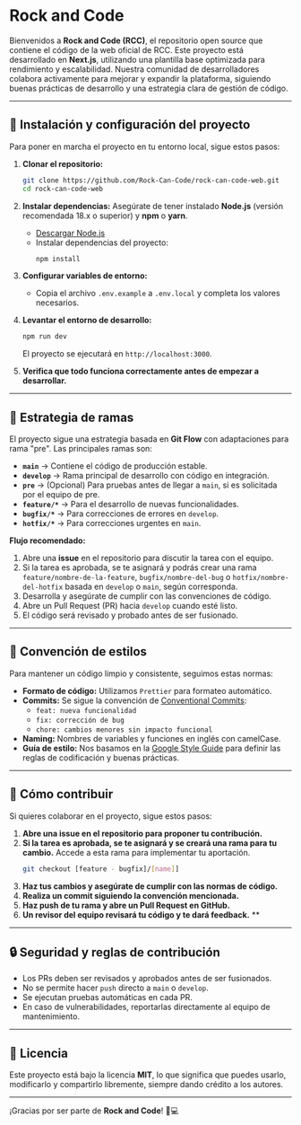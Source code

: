 # Rock and Code

Bienvenidos a **Rock and Code (RCC)**, el repositorio open source que contiene el código de la web oficial de RCC. Este proyecto está desarrollado en **Next.js**, utilizando una plantilla base optimizada para rendimiento y escalabilidad. Nuestra comunidad de desarrolladores colabora activamente para mejorar y expandir la plataforma, siguiendo buenas prácticas de desarrollo y una estrategia clara de gestión de código.

---

## 🚀 Instalación y configuración del proyecto

Para poner en marcha el proyecto en tu entorno local, sigue estos pasos:

1. **Clonar el repositorio:**
   ```bash
   git clone https://github.com/Rock-Can-Code/rock-can-code-web.git
   cd rock-can-code-web
   ```
2. **Instalar dependencias:**
   Asegúrate de tener instalado **Node.js** (versión recomendada 18.x o superior) y **npm** o **yarn**.
   
   - [Descargar Node.js](https://nodejs.org/)
   - Instalar dependencias del proyecto:
     ```bash
     npm install
     ```

3. **Configurar variables de entorno:**
   - Copia el archivo `.env.example` a `.env.local` y completa los valores necesarios.
   
4. **Levantar el entorno de desarrollo:**
   ```bash
   npm run dev
   ```
   El proyecto se ejecutará en `http://localhost:3000`.

5. **Verifica que todo funciona correctamente antes de empezar a desarrollar.**

---
## 📌 Estrategia de ramas

El proyecto sigue una estrategia basada en **Git Flow** con adaptaciones para rama "pre". Las principales ramas son:

- **`main`** → Contiene el código de producción estable.
- **`develop`** → Rama principal de desarrollo con código en integración.
- **`pre`** → (Opcional) Para pruebas antes de llegar a `main`, si es solicitada por el equipo de pre.
- **`feature/*`** → Para el desarrollo de nuevas funcionalidades.
- **`bugfix/*`** → Para correcciones de errores en `develop`.
- **`hotfix/*`** → Para correcciones urgentes en `main`.

**Flujo recomendado:**
1. Abre una **issue** en el repositorio para discutir la tarea con el equipo.
2. Si la tarea es aprobada, se te asignará y podrás crear una rama `feature/nombre-de-la-feature`, `bugfix/nombre-del-bug` o `hotfix/nombre-del-hotfix` basada en `develop` o `main`, según corresponda.
3. Desarrolla y asegúrate de cumplir con las convenciones de código.
4. Abre un Pull Request (PR) hacia `develop` cuando esté listo.
5. El código será revisado y probado antes de ser fusionado.

---

## 🎨 Convención de estilos

Para mantener un código limpio y consistente, seguimos estas normas:

- **Formato de código:** Utilizamos `Prettier` para formateo automático.
- **Commits:** Se sigue la convención de [Conventional Commits](https://www.conventionalcommits.org/):
  - `feat: nueva funcionalidad`
  - `fix: corrección de bug`
  - `chore: cambios menores sin impacto funcional`
- **Naming:** Nombres de variables y funciones en inglés con camelCase.
- **Guía de estilo:** Nos basamos en la [Google Style Guide](https://google.github.io/styleguide/) para definir las reglas de codificación y buenas prácticas.

---

## 🤝 Cómo contribuir

Si quieres colaborar en el proyecto, sigue estos pasos:

1. **Abre una issue en el repositorio para proponer tu contribución.**
2. **Si la tarea es aprobada, se te asignará y se creará una rama para tu cambio.** Accede a esta rama para implementar tu aportación.
   ```bash
   git checkout [feature - bugfix]/[name]]
   ```
3. **Haz tus cambios y asegúrate de cumplir con las normas de código.**
4. **Realiza un commit siguiendo la convención mencionada.**
5. **Haz push de tu rama y abre un Pull Request en GitHub.**
6. **Un revisor del equipo revisará tu código y te dará feedback.**
**

---

## 🔒 Seguridad y reglas de contribución

- Los PRs deben ser revisados y aprobados antes de ser fusionados.
- No se permite hacer `push` directo a `main` o `develop`.
- Se ejecutan pruebas automáticas en cada PR.
- En caso de vulnerabilidades, reportarlas directamente al equipo de mantenimiento.

---

## 📄 Licencia

Este proyecto está bajo la licencia **MIT**, lo que significa que puedes usarlo, modificarlo y compartirlo libremente, siempre dando crédito a los autores.

---

¡Gracias por ser parte de **Rock and Code**! 🎸💻
